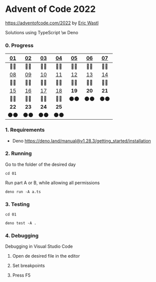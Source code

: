 # Advent of Code 2022

https://adventofcode.com/2022 by [Eric Wastl](http://was.tl/)

Solutions using TypeScript \w Deno

### 0. Progress

| [01](https://adventofcode.com/2022/day/1)  | [02](https://adventofcode.com/2022/day/2)  | [03](https://adventofcode.com/2022/day/3)  | [04](https://adventofcode.com/2022/day/4)  | [05](https://adventofcode.com/2022/day/5)  | [06](https://adventofcode.com/2022/day/6)  | [07](https://adventofcode.com/2022/day/7)  |
| :----------------------------------------: | :----------------------------------------: | :----------------------------------------: | :----------------------------------------: | :----------------------------------------: | :----------------------------------------: | :----------------------------------------: |
|                    💫️💫️                    |                    💫️💫️                    |                    💫️💫️                    |                    💫️💫️                    |                    💫️💫️                    |                    💫️💫️                    |                    💫️💫️                    |
| [08](https://adventofcode.com/2022/day/8)  | [09](https://adventofcode.com/2022/day/9)  | [10](https://adventofcode.com/2022/day/10) | [11](https://adventofcode.com/2022/day/11) | [12](https://adventofcode.com/2022/day/12) | [13](https://adventofcode.com/2022/day/13) | [14](https://adventofcode.com/2022/day/14) |
|                    💫️💫️                    |                    💫️💫️                    |                    💫️💫️                    |                    💫️💫️                    |                    💫️💫️                    |                    💫️💫️                    |                    💫️💫️                    |
| [15](https://adventofcode.com/2022/day/15) | [16](https://adventofcode.com/2022/day/16) | [17](https://adventofcode.com/2022/day/17) | [18](https://adventofcode.com/2022/day/18) |                   **19**                   |                   **20**                   |                   **21**                   |
|                    💫️💫️                    |                    💫️💫️                    |                    💫️💫️                    |                    💫️💫️                    |                    🌑️🌑️                    |                    🌑️🌑️                    |                    🌑️🌑️                    |
|                   **22**                   |                   **23**                   |                   **24**                   |                   **25**                   |                                            |                                            |                                            |
|                    🌑️🌑️                    |                    🌑️🌑️                    |                    🌑️🌑️                    |                    🌑️🌑️                    |                                            |                                            |                                            |

### 1. Requirements

- Deno https://deno.land/manual@v1.28.3/getting_started/installation

### 2. Running

Go to the folder of the desired day

`cd 01`

Run part A or B, while allowing all permissions

`deno run -A a.ts`

### 3. Testing

`cd 01`

`deno test -A .`

### 4. Debugging

Debugging in Visual Studio Code

1. Open de desired file in the editor

2. Set breakpoints

3. Press F5

